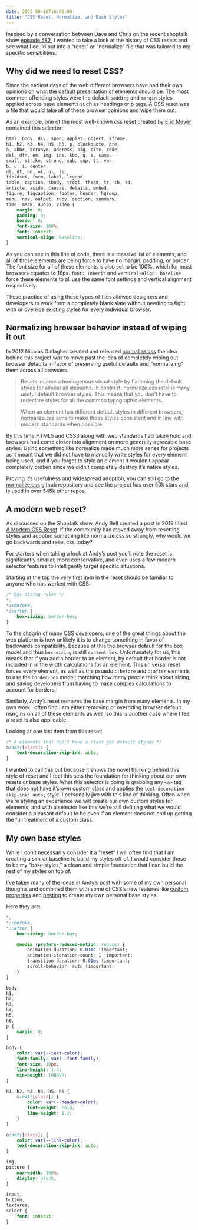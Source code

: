 ```yaml
---
date: 2023-09-18T16:00:00
title: "CSS Reset, Normalize, and Base Styles"
---
```


Inspired by a conversation between Dave and Chris on the recent shoptalk show [episode 582](https://shoptalkshow.com/582/), I wanted to take a look at the history of CSS resets and see what I could put into a “reset” or “normalize” file that was tailored to my specific sensibilities. 

## Why did we need to reset CSS?

Since the earliest days of the web different browsers have had their own opinions on what the default presentation of elements should be. The most common offending styles were the default `padding` and `margin` styles applied across base elements such as headings or p tags. A CSS reset was a file that would take all of these browser opinions and wipe them out.

As an example, one of the most well-known css reset created by [Eric Meyer](https://meyerweb.com/eric/tools/css/reset/) contained this selector:

```css
html, body, div, span, applet, object, iframe,
h1, h2, h3, h4, h5, h6, p, blockquote, pre,
a, abbr, acronym, address, big, cite, code,
del, dfn, em, img, ins, kbd, q, s, samp,
small, strike, strong, sub, sup, tt, var,
b, u, i, center,
dl, dt, dd, ol, ul, li,
fieldset, form, label, legend,
table, caption, tbody, tfoot, thead, tr, th, td,
article, aside, canvas, details, embed, 
figure, figcaption, footer, header, hgroup, 
menu, nav, output, ruby, section, summary,
time, mark, audio, video {
    margin: 0;
    padding: 0;
    border: 0;
    font-size: 100%;
    font: inherit;
    vertical-align: baseline;
}
```

As you can see in this line of code, there is a massive list of elements, and all of those elements are being force to have no margin, padding, or border. The font size for all of these elements is also set to be 100%, which for most browsers equates to 16px. `font: inherit` and `vertical-align: baseline` force these elements to all use the same font settings and vertical alignment respectively.

These practice of using these types of files allowed designers and developers to work from a completely blank slate without needing to fight with or override existing styles for every individual browser.

## Normalizing browser behavior instead of wiping it out

In 2012 Nicolas Gallagher created and released [normalize.css](https://nicolasgallagher.com/about-normalize-css/) the idea behind this project was to move past the idea of completely wiping out browser defaults in favor of preserving useful defaults and “normalizing” them across all browsers.

> Resets impose a homogenous visual style by flattening the default styles for almost all elements. In contrast, normalize.css retains many useful default browser styles. This means that you don’t have to redeclare styles for all the common typographic elements.
> 
> 
> When an element has different default styles in different browsers, normalize.css aims to make those styles consistent and in line with modern standards when possible.
> 

By this time HTML5 and CSS3 along with web standards had taken hold and browsers had come closer into alignment on more generally agreeable base styles. Using something like normalize made much more sense for projects as it meant that we did not have to manually write styles for every element being used, and if you forgot to style an element it wouldn’t appear completely broken since we didn’t completely destroy it’s native styles.

Proving it’s usefulness and widespread adoption, you can still go to the [normalize.css](https://github.com/necolas/normalize.css/) github repository and see the project has over 50k stars and is used in over 545k other repos.

## A modern web reset?

As discussed on the Shoptalk show, Andy Bell created a post in 2019 titled [A Modern CSS Reset](https://andy-bell.co.uk/a-modern-css-reset/). If the community had moved away from resetting styles and adopted something like normalize.css so strongly, why would we go backwards and reset css today?

For starters when taking a look at Andy’s post you’ll note the reset is significantly smaller, more conservative, and even uses a few modern selector features to intelligently target specific situations.

Starting at the top the very first item in the reset should be familiar to anyone who has worked with CSS:

```css
/* Box sizing rules */
*,
*::before,
*::after {
    box-sizing: border-box;
}
```

To the chagrin of many CSS developers, one of the great things about the web platform is how unlikely it is to change something in favor of backwards compatibility. Because of this the browser default for the box model and thus `box-sizing` is still `content-box`. Unfortunately for us, this means that if you add a border to an element, by default that border is not included in in the width calculations for an element. This universal reset forces every element, as well as the psuedo `::before` and `::after` elements to use the `border-box` model; matching how many people think about sizing, and saving developers from having to make complex calculations to account for borders.

Similarly, Andy’s reset removes the base margin from many elements. In my own work I often find I am either removing or overriding browser default margins on all of these elements as well, so this is another case where I feel a reset is also applicable.

Looking at one last item from this reset:

```css
/* A elements that don't have a class get default styles */
a:not([class]) {
    text-decoration-skip-ink: auto;
}
```

I wanted to call this out because it shows the novel thinking behind this style of reset and I feel this sets the foundation for thinking about our own resets or base styles. What this selector is doing is grabbing any `<a>` tag that does not have it’s own custom class and applies the `text-decoration-skip-ink: auto;` style. I personally jive with this line of thinking. Often when we’re styling an experience we will create our own custom styles for elements, and with a selector like this we’re still defining what we would consider a pleasant default to be even if an element does not end up getting the full treatment of a custom class.

## My own base styles

While I don’t necessarily consider it a “reset” I will often find that I am creating a similar baseline to build my styles off of. I would consider these to be my “base styles,” a clean and simple foundation that I can build the rest of my styles on top of.

I’ve taken many of the ideas in Andy’s post with some of my own personal thoughts and combined them with some of CSS’s new features like [custom properties](https://developer.mozilla.org/en-US/docs/Web/CSS/Using_CSS_custom_properties) and [nesting](https://developer.mozilla.org/en-US/docs/Web/CSS/CSS_nesting) to create my own personal base styles.

Here they are:

```css
*,
*::before,
*::after {
    box-sizing: border-box;

    @media (prefers-reduced-motion: reduce) {
        animation-duration: 0.01ms !important;
        animation-iteration-count: 1 !important;
        transition-duration: 0.01ms !important;
        scroll-behavior: auto !important;
    }
}

body,
h1,
h2,
h3,
h4,
h5,
h6,
p {
    margin: 0;
}

body {
    color: var(--text-color);
    font-family: var(--font-family);
    font-size: 18px;
    line-height: 1.4;
    min-height: 100dvh;
}

h1, h2, h3, h4, h5, h6 {
    &:not([class]) {
        color: var(--header-color);
        font-weight: bold;
        line-height: 1.2;
    }
}

a:not([class]) {
    color: var(--link-color);
    text-decoration-skip-ink: auto;
}

img,
picture {
    max-width: 100%;
    display: block;
}

input,
button,
textarea,
select {
    font: inherit;
}
```